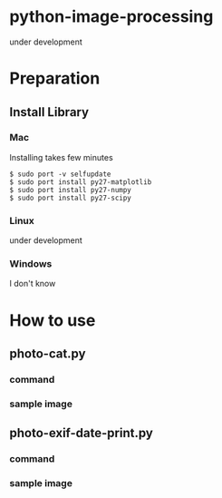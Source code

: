# python-image-processing

under development

# Preparation

## Install Library

### Mac
Installing takes few minutes

~~~~
$ sudo port -v selfupdate
$ sudo port install py27-matplotlib
$ sudo port install py27-numpy
$ sudo port install py27-scipy
~~~~

### Linux

under development

### Windows

I don't know

# How to use

## photo-cat.py
### command

### sample image

## photo-exif-date-print.py
### command

### sample image
